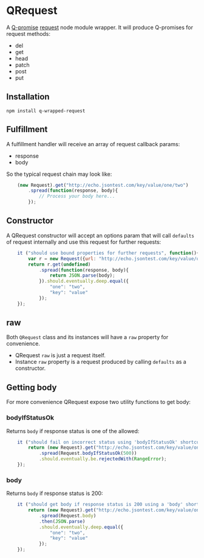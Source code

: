 # QRequest

A [Q-promise](https://github.com/kriskowal/q) [request](https://github.com/request/request) node module wrapper.
It will produce Q-promises for request methods:
* del
* get
* head
* patch
* post
* put

## Installation
```
npm install q-wrapped-request
```

## Fulfillment

A fulfillment handler will receive an array of request callback params:
* response
* body

So the typical request chain may look like:
```javascript
    (new Request).get("http://echo.jsontest.com/key/value/one/two")
        .spread(function(response, body){
            // Process your body here...
        });
```

## Constructor

A QRequest constructor will accept an options param that will call `defaults` of request internally and use this
request for further requests:
```javascript
    it ("should use bound properties for further requests", function(){
        var r = new Request({url: "http://echo.jsontest.com/key/value/one/two"});
        return r.get(undefined)
            .spread(function(response, body){
                return JSON.parse(body);
            }).should.eventually.deep.equal({
                "one": "two",
                "key": "value"
            });
    });
```

## raw

Both `QRequest` class and its instances will have a `raw` property for convenience.
* QRequest `raw` is just a request itself.
* Instance `raw` property is a request produced by calling `defaults` as a constructor.

## Getting body

For more convenience QRequest expose two utility functions to get body:

### bodyIfStatusOk

Returns `body` if response status is one of the allowed:
```javascript
    it ("should fail on incorrect status using 'bodyIfStatusOk' shortcut", function(){
        return (new Request).get("http://echo.jsontest.com/key/value/one/two")
            .spread(Request.bodyIfStatusOk(500))
            .should.eventually.be.rejectedWith(RangeError);
    });
```

### body

Returns `body` if response status is 200:
```javascript
    it ("should get body if response status is 200 using a 'body' shortcut", function(){
        return (new Request).get("http://echo.jsontest.com/key/value/one/two")
            .spread(Request.body)
            .then(JSON.parse)
            .should.eventually.deep.equal({
                "one": "two",
                "key": "value"
            });
    });
```